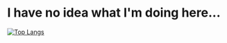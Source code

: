 # I have no idea what I'm doing here...

[![Top Langs](https://github-readme-stats.vercel.app/api/top-langs/?username=imgok&theme=material-palenight)](https://github.com/anuraghazra/github-readme-stats)
